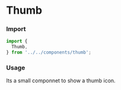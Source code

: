 # Thumb
### Import

```js
import {
  Thumb,
} from '../../components/thumb';
```
### Usage
Its a small componnet to show a thumb icon.

